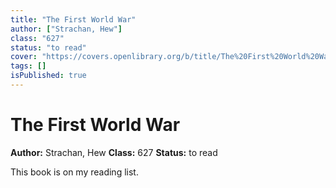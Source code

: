 ```yaml
---
title: "The First World War"
author: ["Strachan, Hew"]
class: "627"
status: "to read"
cover: "https://covers.openlibrary.org/b/title/The%20First%20World%20War-L.jpg"
tags: []
isPublished: true
---
```


# The First World War

**Author:** Strachan, Hew
**Class:** 627
**Status:** to read

This book is on my reading list. 